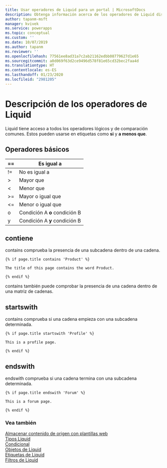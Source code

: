```yaml
---
title: Usar operadores de Liquid para un portal | MicrosoftDocs
description: Obtenga información acerca de los operadores de Liquid disponibles en un portal.
author: tapanm-msft
manager: kvivek
ms.service: powerapps
ms.topic: conceptual
ms.custom: ''
ms.date: 10/07/2019
ms.author: tapanm
ms.reviewer: ''
ms.openlocfilehash: 77561ee8ad31a7c2ab21162edbb08779627d1e65
ms.sourcegitcommit: a0d069f63d2ce9496d578f81e65cd32bec2faa4d
ms.translationtype: HT
ms.contentlocale: es-ES
ms.lasthandoff: 01/23/2020
ms.locfileid: "2981205"
---
```

# <a name="understand-liquid-operators"></a>Descripción de los operadores de Liquid

Liquid tiene acceso a todos los operadores lógicos y de comparación comunes. Estos pueden usarse en etiquetas como **si** y **a menos que**.

## <a name="basic-operators"></a>Operadores básicos

| ==    | Es igual a                          |
|-------|---------------------------------|
| !=    | No es igual a                  |
| &gt;  | Mayor que                    |
| &lt;  | Menor que                       |
| &gt;= | Mayor o igual que        |
| &lt;= | Menor o igual que           |
| o    | Condición A **o** condición B  |
| y   | Condición A **y** condición B |

## <a name="contains"></a>contiene

contains comprueba la presencia de una subcadena dentro de una cadena.

```
{% if page.title contains 'Product' %}

The title of this page contains the word Product.

{% endif %}
```

contains también puede comprobar la presencia de una cadena dentro de una matriz de cadenas.

## <a name="startswith"></a>startswith

contains comprueba si una cadena empieza con una subcadena determinada.

```
{% if page.title startswith 'Profile' %}

This is a profile page.

{% endif %}
```

## <a name="endswith"></a>endswith

endswith comprueba si una cadena termina con una subcadena determinada.

```
{% if page.title endswith 'Forum' %}

This is a forum page.

{% endif %}
```

### <a name="see-also"></a>Vea también

[Almacenar contenido de origen con plantillas web](store-content-web-templates.md)  
[Tipos Liquid](liquid-types.md)  
[Condicional](liquid-conditional-operators.md)  
[Objetos de Liquid](liquid-objects.md)  
[Etiquetas de Liquid](liquid-tags.md)  
[Filtros de Liquid](liquid-filters.md) 